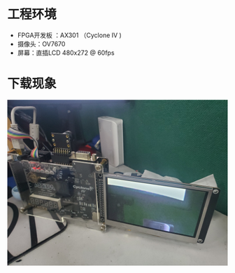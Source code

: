 # 工程环境

+ FPGA开发板 ：AX301 （Cyclone IV )
+ 摄像头：OV7670
+ 屏幕：直插LCD 480x272 @ 60fps



# 下载现象

![Finish](Finish.jpg)
